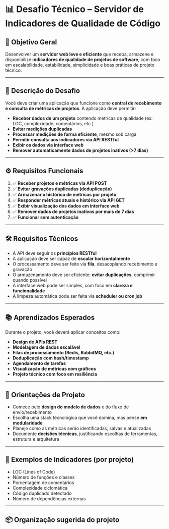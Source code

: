 # 📊 Desafio Técnico – Servidor de Indicadores de Qualidade de Código

## 🎯 Objetivo Geral

Desenvolver um **servidor web leve e eficiente** que receba, armazene e disponibilize **indicadores de qualidade de projetos de software**, com foco em escalabilidade, estabilidade, simplicidade e boas práticas de projeto técnico.

---

## 📌 Descrição do Desafio

Você deve criar uma aplicação que funcione como **central de recebimento e consulta de métricas de projetos**. A aplicação deve permitir:

- **Receber dados de um projeto** contendo métricas de qualidade (ex: LOC, complexidade, comentários, etc.)
- **Evitar medições duplicadas**
- **Processar medições de forma eficiente**, mesmo sob carga
- **Permitir consulta aos indicadores via API RESTful**
- **Exibir os dados via interface web**
- **Remover automaticamente dados de projetos inativos (>7 dias)**

---

## ⚙️ Requisitos Funcionais

1. ✅ **Receber projetos e métricas via API POST**
2. ✅ **Evitar gravações duplicadas (deduplicação)**
3. ✅ **Armazenar o histórico de métricas por projeto**
4. ✅ **Responder métricas atuais e histórico via API GET**
5. ✅ **Exibir visualização dos dados em interface web**
6. ✅ **Remover dados de projetos inativos por mais de 7 dias**
7. ✅ **Funcionar sem autenticação**

---

## 🛠️ Requisitos Técnicos

- A API deve seguir os **princípios RESTful**
- A aplicação deve ser capaz de **escalar horizontalmente**
- O processamento deve ser feito via **fila**, desacoplando recebimento e gravação
- O armazenamento deve ser eficiente: **evitar duplicações**, comprimir quando possível
- A interface web pode ser simples, com foco em **clareza e funcionalidade**
- A limpeza automática pode ser feita via **scheduler ou cron job**

---

## 📚 Aprendizados Esperados

Durante o projeto, você deverá aplicar conceitos como:

- **Design de APIs REST**
- **Modelagem de dados escalável**
- **Filas de processamento (Redis, RabbitMQ, etc.)**
- **Deduplicação com hash/timestamp**
- **Agendamento de tarefas**
- **Visualização de métricas com gráficos**
- **Projeto técnico com foco em resiliência**

---

## 🧠 Orientações de Projeto

- Comece pelo **design do modelo de dados** e do fluxo de envio/recebimento
- Escolha uma stack tecnológica que você domina, mas pense **em modularidade**
- Planeje como as métricas serão identificadas, salvas e atualizadas
- Documente **decisões técnicas**, justificando escolhas de ferramentas, estrutura e arquitetura

---

## 🧪 Exemplos de Indicadores (por projeto)

- LOC (Lines of Code)
- Número de funções e classes
- Porcentagem de comentários
- Complexidade ciclomática
- Código duplicado detectado
- Número de dependências externas

---

## 📦 Organização sugerida do projeto

